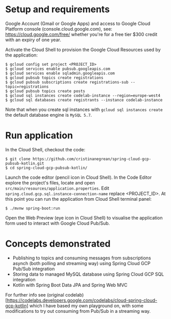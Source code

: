 # Setup and requirements

Google Account (Gmail or Google Apps) and access to Google Cloud Platform console (console.cloud.google.com), see: https://cloud.google.com/free/ 
whether you're for a free tier $300 credit with an expiry of one year. 

Activate the Cloud Shell to provision the Google Cloud Resources used by the application:

```
$ gcloud config set project <PROJECT_ID>
$ gcloud services enable pubsub.googleapis.com
$ gcloud services enable sqladmin.googleapis.com
$ gcloud pubsub topics create registrations
$ gcloud pubsub subscriptions create registrations-sub --topic=registrations
$ gcloud pubsub topics create posts
$ gcloud sql instances create codelab-instance --region=europe-west4
$ gcloud sql databases create registrants --instance codelab-instance
```

Note that when you create sql instances with ```gcloud sql instances create``` the default database engine is ```MySQL 5.7```. 

# Run application

In the Cloud Shell, checkout the code:

```
$ git clone https://github.com/cristinanegrean/spring-cloud-gcp-pubsub-kotlin.git
$ cd spring-cloud-gcp-pubsub-kotlin/ 
``` 

Launch the code editor (pencil icon in Cloud Shell). In the Code Editor explore the project's files, locate and open ```src/main/resources/application.properties```.
Edit ```spring.cloud.gcp.sql.instance-connection-name``` replace <PROJECT_ID>. At this point you can run the application from Cloud Shell terminal panel:

```
$ ./mvnw spring-boot:run
```

Open the Web Preview (eye icon in Cloud Shell) to visualise the application form used to interact with Google Cloud Pub/Sub.

# Concepts demonstrated
* Publishing to topics and consuming messages from subscriptions asynch (both polling and streaming way) using Spring Cloud GCP Pub/Sub integration
* Storing data to managed MySQL database using Spring Cloud GCP SQL integration
* Kotlin with Spring Boot Data JPA and Spring Web MVC

For further info see (original codelab)[https://codelabs.developers.google.com/codelabs/cloud-spring-cloud-gcp-kotlin] which I have based my own playground on, with some modifications to try out consuming from Pub/Sub in a streaming way.
